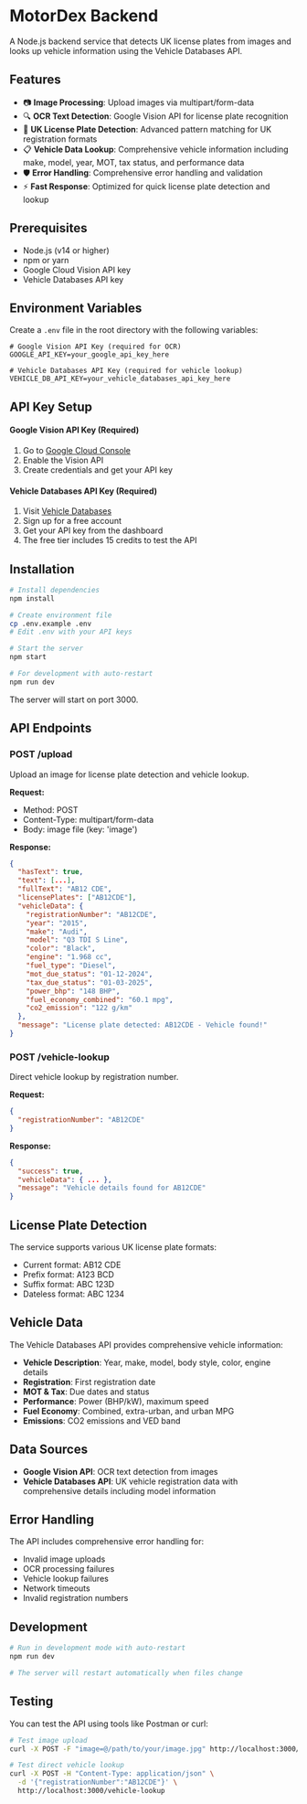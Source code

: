 # MotorDex Backend

A Node.js backend service that detects UK license plates from images and looks up vehicle information using the Vehicle Databases API.

## Features

- 📷 **Image Processing**: Upload images via multipart/form-data
- 🔍 **OCR Text Detection**: Google Vision API for license plate recognition  
- 🚗 **UK License Plate Detection**: Advanced pattern matching for UK registration formats
- 📋 **Vehicle Data Lookup**: Comprehensive vehicle information including make, model, year, MOT, tax status, and performance data
- 🛡️ **Error Handling**: Comprehensive error handling and validation
- ⚡ **Fast Response**: Optimized for quick license plate detection and lookup

## Prerequisites

- Node.js (v14 or higher)
- npm or yarn
- Google Cloud Vision API key
- Vehicle Databases API key

## Environment Variables

Create a `.env` file in the root directory with the following variables:

```env
# Google Vision API Key (required for OCR)
GOOGLE_API_KEY=your_google_api_key_here

# Vehicle Databases API Key (required for vehicle lookup)
VEHICLE_DB_API_KEY=your_vehicle_databases_api_key_here
```

## API Key Setup

#### Google Vision API Key (Required)
1. Go to [Google Cloud Console](https://console.cloud.google.com/)
2. Enable the Vision API
3. Create credentials and get your API key

#### Vehicle Databases API Key (Required)
1. Visit [Vehicle Databases](https://www.vehicledatabases.com/)
2. Sign up for a free account
3. Get your API key from the dashboard
4. The free tier includes 15 credits to test the API

## Installation

```bash
# Install dependencies
npm install

# Create environment file
cp .env.example .env
# Edit .env with your API keys

# Start the server
npm start

# For development with auto-restart
npm run dev
```

The server will start on port 3000.

## API Endpoints

### POST /upload

Upload an image for license plate detection and vehicle lookup.

**Request:**
- Method: POST
- Content-Type: multipart/form-data
- Body: image file (key: 'image')

**Response:**
```json
{
  "hasText": true,
  "text": [...],
  "fullText": "AB12 CDE",
  "licensePlates": ["AB12CDE"],
  "vehicleData": {
    "registrationNumber": "AB12CDE",
    "year": "2015",
    "make": "Audi",
    "model": "Q3 TDI S Line",
    "color": "Black",
    "engine": "1.968 cc",
    "fuel_type": "Diesel",
    "mot_due_status": "01-12-2024",
    "tax_due_status": "01-03-2025",
    "power_bhp": "148 BHP",
    "fuel_economy_combined": "60.1 mpg",
    "co2_emission": "122 g/km"
  },
  "message": "License plate detected: AB12CDE - Vehicle found!"
}
```

### POST /vehicle-lookup

Direct vehicle lookup by registration number.

**Request:**
```json
{
  "registrationNumber": "AB12CDE"
}
```

**Response:**
```json
{
  "success": true,
  "vehicleData": { ... },
  "message": "Vehicle details found for AB12CDE"
}
```

## License Plate Detection

The service supports various UK license plate formats:
- Current format: AB12 CDE
- Prefix format: A123 BCD  
- Suffix format: ABC 123D
- Dateless format: ABC 1234

## Vehicle Data

The Vehicle Databases API provides comprehensive vehicle information:
- **Vehicle Description**: Year, make, model, body style, color, engine details
- **Registration**: First registration date
- **MOT & Tax**: Due dates and status
- **Performance**: Power (BHP/kW), maximum speed
- **Fuel Economy**: Combined, extra-urban, and urban MPG
- **Emissions**: CO2 emissions and VED band

## Data Sources

- **Google Vision API**: OCR text detection from images
- **Vehicle Databases API**: UK vehicle registration data with comprehensive details including model information

## Error Handling

The API includes comprehensive error handling for:
- Invalid image uploads
- OCR processing failures  
- Vehicle lookup failures
- Network timeouts
- Invalid registration numbers

## Development

```bash
# Run in development mode with auto-restart
npm run dev

# The server will restart automatically when files change
```

## Testing

You can test the API using tools like Postman or curl:

```bash
# Test image upload
curl -X POST -F "image=@/path/to/your/image.jpg" http://localhost:3000/upload

# Test direct vehicle lookup  
curl -X POST -H "Content-Type: application/json" \
  -d '{"registrationNumber":"AB12CDE"}' \
  http://localhost:3000/vehicle-lookup
``` 